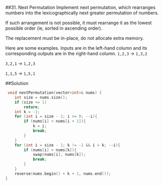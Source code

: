 ##31. Next Permutation
Implement next permutation, which rearranges numbers into the lexicographically next greater permutation of numbers.

If such arrangement is not possible, it must rearrange it as the lowest possible order (ie, sorted in ascending order).

The replacement must be in-place, do not allocate extra memory.

Here are some examples. Inputs are in the left-hand column and its corresponding outputs are in the right-hand column.
`1,2,3` → `1,3,2`

`3,2,1` → `1,2,3`

`1,1,5` → `1,5,1`

##Solution

```cpp
 void nextPermutation(vector<int>& nums) {
    int size = nums.size();
	if (size <= 1)
		return;
	int k = -1;
	for (int i = size - 2; i >= 0; --i){
		if (nums[i] < nums[i + 1]){
			k = i;
			break;
		}
	}
	for (int i = size - 1; k != -1 && i > k; --i){
		if (nums[i] > nums[k]){
			swap(nums[i], nums[k]);
			break;
		}
	}
	reverse(nums.begin() + k + 1, nums.end());
}
```